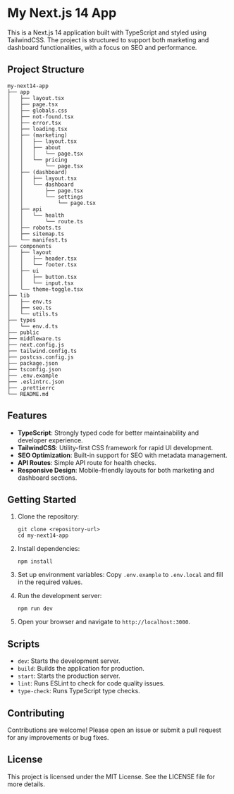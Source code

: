 # My Next.js 14 App

This is a Next.js 14 application built with TypeScript and styled using TailwindCSS. The project is structured to support both marketing and dashboard functionalities, with a focus on SEO and performance.

## Project Structure

```
my-next14-app
├── app
│   ├── layout.tsx
│   ├── page.tsx
│   ├── globals.css
│   ├── not-found.tsx
│   ├── error.tsx
│   ├── loading.tsx
│   ├── (marketing)
│   │   ├── layout.tsx
│   │   ├── about
│   │   │   └── page.tsx
│   │   └── pricing
│   │       └── page.tsx
│   ├── (dashboard)
│   │   ├── layout.tsx
│   │   └── dashboard
│   │       ├── page.tsx
│   │       └── settings
│   │           └── page.tsx
│   ├── api
│   │   └── health
│   │       └── route.ts
│   ├── robots.ts
│   ├── sitemap.ts
│   └── manifest.ts
├── components
│   ├── layout
│   │   ├── header.tsx
│   │   └── footer.tsx
│   ├── ui
│   │   ├── button.tsx
│   │   └── input.tsx
│   └── theme-toggle.tsx
├── lib
│   ├── env.ts
│   ├── seo.ts
│   └── utils.ts
├── types
│   └── env.d.ts
├── public
├── middleware.ts
├── next.config.js
├── tailwind.config.ts
├── postcss.config.js
├── package.json
├── tsconfig.json
├── .env.example
├── .eslintrc.json
├── .prettierrc
└── README.md
```

## Features

- **TypeScript**: Strongly typed code for better maintainability and developer experience.
- **TailwindCSS**: Utility-first CSS framework for rapid UI development.
- **SEO Optimization**: Built-in support for SEO with metadata management.
- **API Routes**: Simple API route for health checks.
- **Responsive Design**: Mobile-friendly layouts for both marketing and dashboard sections.

## Getting Started

1. Clone the repository:
   ```
   git clone <repository-url>
   cd my-next14-app
   ```

2. Install dependencies:
   ```
   npm install
   ```

3. Set up environment variables:
   Copy `.env.example` to `.env.local` and fill in the required values.

4. Run the development server:
   ```
   npm run dev
   ```

5. Open your browser and navigate to `http://localhost:3000`.

## Scripts

- `dev`: Starts the development server.
- `build`: Builds the application for production.
- `start`: Starts the production server.
- `lint`: Runs ESLint to check for code quality issues.
- `type-check`: Runs TypeScript type checks.

## Contributing

Contributions are welcome! Please open an issue or submit a pull request for any improvements or bug fixes.

## License

This project is licensed under the MIT License. See the LICENSE file for more details.